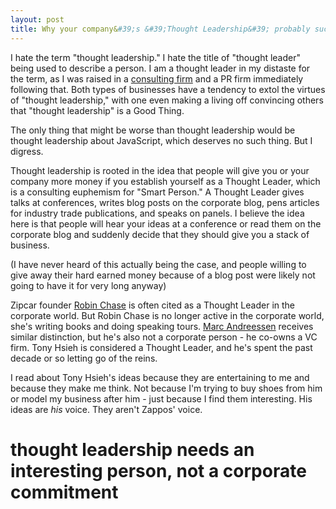 ```yaml
---
layout: post
title: Why your company&#39;s &#39;Thought Leadership&#39; probably sucks
---
```


I hate the term "thought leadership." I hate the title of "thought leader" being used to describe a person. I am a thought leader in my distaste for the term, as I was raised in a [consulting firm](http://josephmosby.com/2015/03/25/what-consulting-will-not-teach-you.html) and a PR firm immediately following that. Both types of businesses have a tendency to extol the virtues of "thought leadership," with one even making a living off convincing others that "thought leadership" is a Good Thing. 

The only thing that might be worse than thought leadership would be thought leadership about JavaScript, which deserves no such thing. But I digress.

Thought leadership is rooted in the idea that people will give you or your company more money if you establish yourself as a Thought Leader, which is a consulting euphemism for "Smart Person." A Thought Leader gives talks at conferences, writes blog posts on the corporate blog, pens articles for industry trade publications, and speaks on panels. I believe the idea here is that people will hear your ideas at a conference or read them on the corporate blog and suddenly decide that they should give you a stack of business. 

(I have never heard of this actually being the case, and people willing to give away their hard earned money because of a blog post were likely not going to have it for very long anyway)

Zipcar founder [Robin Chase](http://www.robinchase.org/#every-day-create-the-world-you-want-to-live-in) is often cited as a Thought Leader in the corporate world. But Robin Chase is no longer active in the corporate world, she's writing books and doing speaking tours. [Marc Andreessen](https://twitter.com/pmarca) receives similar distinction, but he's also not a corporate person - he co-owns a VC firm. Tony Hsieh is considered a Thought Leader, and he's spent the past decade or so letting go of the reins.

I read about Tony Hsieh's ideas because they are entertaining to me and because they make me think. Not because I'm trying to buy shoes from him or model my business after him - just because I find them interesting. His ideas are _his_ voice. They aren't Zappos' voice. 

# thought leadership needs an interesting person, not a corporate commitment